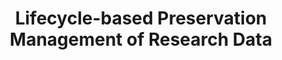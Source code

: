 ---
abstract: null
creators:
- Lu, Qing
- Sun, Yinbing
- Zhang, Yingdong
- Sun, Xiaoying
date: null
document_url: https://services.phaidra.univie.ac.at/api/object/o:1424816/download
grand_parent: iPRES
institutions:
- ShanghaiTech University, Shanghai, China
keywords: []
landing_page_url: https://phaidra.univie.ac.at/o:1424816
language: eng
layout: publication
license: All rights reserved
notes_url: null
parent: iPRES 2021
presentation_url: null
size: 341306
source_name: iPRES
title: Lifecycle-based Preservation Management of Research Data
type: lightning talk
year: 2021
---